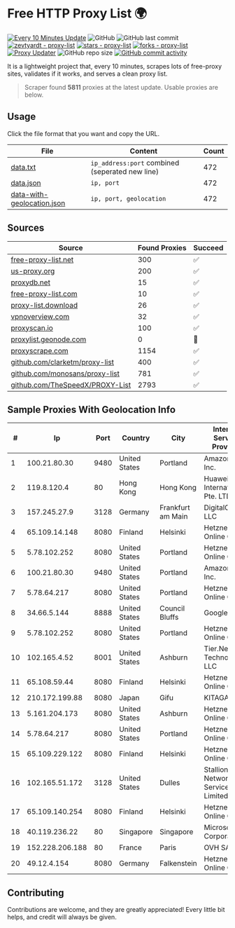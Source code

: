 
# Free HTTP Proxy List 🌍

[![Every 10 Minutes Update](https://github.com/mertguvencli/http-proxy-list/actions/workflows/main.yml/badge.svg?branch=main)](https://github.com/mertguvencli/http-proxy-list/actions/workflows/main.yml)
![GitHub](https://img.shields.io/github/license/mertguvencli/http-proxy-list)
![GitHub last commit](https://img.shields.io/github/last-commit/mertguvencli/http-proxy-list)
[![zevtyardt - proxy-list](https://img.shields.io/static/v1?label=zevtyardt&message=proxy-list&color=blue&logo=github)](https://github.com/zevtyardt/proxy-list "Go to GitHub repo")
[![stars - proxy-list](https://img.shields.io/github/stars/zevtyardt/proxy-list?style=social)](https://github.com/zevtyardt/proxy-list)
[![forks - proxy-list](https://img.shields.io/github/forks/zevtyardt/proxy-list?style=social)](https://github.com/zevtyardt/proxy-list)
[![Proxy Updater](https://github.com/zevtyardt/proxy-list/workflows/Proxy%20Updater/badge.svg)](https://github.com/zevtyardt/proxy-list/actions?query=workflow:"Proxy+Updater")
![GitHub repo size](https://img.shields.io/github/repo-size/zevtyardt/proxy-list)
[![GitHub commit activity](https://img.shields.io/github/commit-activity/m/zevtyardt/proxy-list?logo=commits)](https://github.com/zevtyardt/proxy-list/commits/main)

It is a lightweight project that, every 10 minutes, scrapes lots of free-proxy sites, validates if it works, and serves a clean proxy list.

> Scraper found **5811** proxies at the latest update. Usable proxies are below.

## Usage

Click the file format that you want and copy the URL.

|File|Content|Count|
|----|-------|-----|
|[data.txt](https://raw.githubusercontent.com/mertguvencli/http-proxy-list/main/proxy-list/data.txt)|`ip_address:port` combined (seperated new line)|472|
|[data.json](https://raw.githubusercontent.com/mertguvencli/http-proxy-list/main/proxy-list/data.json)|`ip, port`|472|
|[data-with-geolocation.json](https://raw.githubusercontent.com/mertguvencli/http-proxy-list/main/proxy-list/data-with-geolocation.json)|`ip, port, geolocation`|472|

## Sources

|Source|Found Proxies|Succeed|
|------|-------------|-------|
|[free-proxy-list.net](https://free-proxy-list.net)|300|✅|
|[us-proxy.org](https://www.us-proxy.org)|200|✅|
|[proxydb.net](http://proxydb.net)|15|✅|
|[free-proxy-list.com](https://free-proxy-list.com/?page=&port=&type%5B%5D=http&type%5B%5D=https&up_time=0&search=Search)|10|✅|
|[proxy-list.download](https://www.proxy-list.download/HTTP)|26|✅|
|[vpnoverview.com](https://vpnoverview.com/privacy/anonymous-browsing/free-proxy-servers)|32|✅|
|[proxyscan.io](https://www.proxyscan.io)|100|✅|
|[proxylist.geonode.com](https://proxylist.geonode.com/api/proxy-list?limit=300&page=1&sort_by=lastChecked&sort_type=desc&protocols=http,https)|0|🚫|
|[proxyscrape.com](https://api.proxyscrape.com/v2/?request=displayproxies&protocol=http&timeout=10000&country=all&ssl=all&anonymity=all)|1154|✅|
|[github.com/clarketm/proxy-list](https://raw.githubusercontent.com/clarketm/proxy-list/master/proxy-list-raw.txt)|400|✅|
|[github.com/monosans/proxy-list](https://raw.githubusercontent.com/monosans/proxy-list/main/proxies/http.txt)|781|✅|
|[github.com/TheSpeedX/PROXY-List](https://raw.githubusercontent.com/TheSpeedX/PROXY-List/master/http.txt)|2793|✅|


## Sample Proxies With Geolocation Info

|#|Ip|Port|Country|City|Internet Service Provider|
|-|--|----|-------|----|-------------------------|
|1|100.21.80.30|9480|United States|Portland|Amazon.com, Inc.|
|2|119.8.120.4|80|Hong Kong|Hong Kong|Huawei International Pte. LTD|
|3|157.245.27.9|3128|Germany|Frankfurt am Main|DigitalOcean, LLC|
|4|65.109.14.148|8080|Finland|Helsinki|Hetzner Online GmbH|
|5|5.78.102.252|8080|United States|Portland|Hetzner Online GmbH|
|6|100.21.80.30|9480|United States|Portland|Amazon.com, Inc.|
|7|5.78.64.217|8080|United States|Portland|Hetzner Online GmbH|
|8|34.66.5.144|8888|United States|Council Bluffs|Google LLC|
|9|5.78.102.252|8080|United States|Portland|Hetzner Online GmbH|
|10|102.165.4.52|8001|United States|Ashburn|Tier.Net Technologies LLC|
|11|65.108.59.44|8080|Finland|Helsinki|Hetzner Online GmbH|
|12|210.172.199.88|8080|Japan|Gifu|KITAGATA|
|13|5.161.204.173|8080|United States|Ashburn|Hetzner Online GmbH|
|14|5.78.64.217|8080|United States|Portland|Hetzner Online GmbH|
|15|65.109.229.122|8080|Finland|Helsinki|Hetzner Online GmbH|
|16|102.165.51.172|3128|United States|Dulles|Stallion Network Services Limited|
|17|65.109.140.254|8080|Finland|Helsinki|Hetzner Online GmbH|
|18|40.119.236.22|80|Singapore|Singapore|Microsoft Corporation|
|19|152.228.206.188|80|France|Paris|OVH SAS|
|20|49.12.4.154|8080|Germany|Falkenstein|Hetzner Online GmbH|



## Contributing

Contributions are welcome, and they are greatly appreciated! Every
little bit helps, and credit will always be given.

